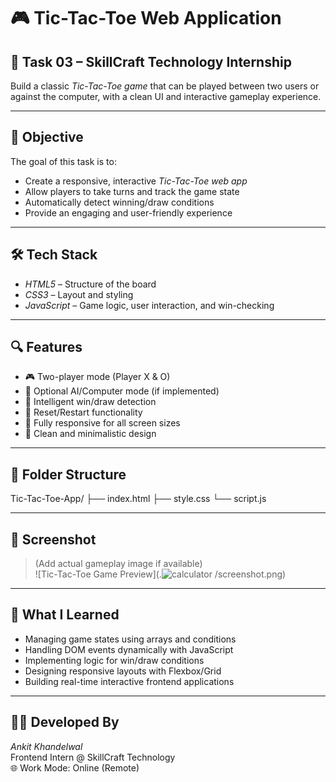 # 🎮 Tic-Tac-Toe Web Application

## 📌 Task 03 – SkillCraft Technology Internship

Build a classic *Tic-Tac-Toe game* that can be played between two users or against the computer, with a clean UI and interactive gameplay experience.

---

## 🎯 Objective

The goal of this task is to:

- Create a responsive, interactive *Tic-Tac-Toe web app*
- Allow players to take turns and track the game state
- Automatically detect winning/draw conditions
- Provide an engaging and user-friendly experience

---

## 🛠 Tech Stack

- *HTML5* – Structure of the board  
- *CSS3* – Layout and styling  
- *JavaScript* – Game logic, user interaction, and win-checking

---

## 🔍 Features

- 🎮 Two-player mode (Player X & O)  
- 🤖 Optional AI/Computer mode (if implemented)  
- 🧠 Intelligent win/draw detection  
- 🔄 Reset/Restart functionality  
- 📱 Fully responsive for all screen sizes  
- 🧼 Clean and minimalistic design

---

## 📁 Folder Structure

Tic-Tac-Toe-App/ ├── index.html ├── style.css └── script.js

---

## 📸 Screenshot

> (Add actual gameplay image if available)  
![Tic-Tac-Toe Game Preview](.![calculator](https://github.com/user-attachments/assets/6663be0e-f5a9-426d-964e-99780669eace)
/screenshot.png)

---

## 🧠 What I Learned

- Managing game states using arrays and conditions  
- Handling DOM events dynamically with JavaScript  
- Implementing logic for win/draw conditions  
- Designing responsive layouts with Flexbox/Grid  
- Building real-time interactive frontend applications

---

## 🧑‍💻 Developed By

*Ankit Khandelwal*  
Frontend Intern @ SkillCraft Technology  
🌐 Work Mode: Online (Remote)
